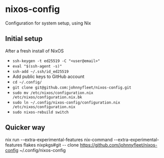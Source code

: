 # nixos-config
Configuration for system setup, using Nix


## Initial setup
After a fresh install of NixOS

- `ssh-keygen -t ed25519 -C "<user@email>"`
- `eval "$(ssh-agent -s)"`
- `ssh-add ~/.ssh/id_ed25519`
- Add public keys to GitHub account
- `cd ~/.config/`
- `git clone git@github.com:johnnyfleet/nixos-config.git`
- `sudo mv /etc/nixos/configuration.nix /etc/nixos/configuration.nix.bk`
- `sudo ln ~/.config/nixos-config/configuration.nix /etc/nixos/configuration.nix`
- `sudo nixos-rebuild switch`


## Quicker way

nix run --extra-experimental-features nix-command --extra-experimental-features flakes nixpkgs#git -- clone https://github.com/johnnyfleet/nixos-config ~/.config/nixos-config
